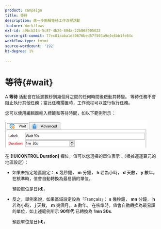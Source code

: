 ```yaml
---
product: campaign
title: 等待
description: 進一步瞭解等待工作流程活動
feature: Workflows
exl-id: a9bcb214-5c87-4b26-804a-22b868905022
source-git-commit: 77ec01aaba1e50676bed57f503a9e4e8bb1fe54c
workflow-type: tm+mt
source-wordcount: '192'
ht-degree: 1%

---
```


# 等待{#wait}



A **等待** 活動會在延遲數秒到幾個月之間的任何時間後啟動其轉變。 等待任務不會阻止執行其他任務；當此任務擱置時，工作流程可以並行執行任務。

您可以使用編輯器輸入標籤和等待時間，如以下範例所示：

![](assets/edit_wait.png)

在 **[!UICONTROL Duration]** 欄位，值可以您選擇的單位表示：（根據運運算元的地區設定）：

* 如果未指定地區設定： **s** 幾秒鐘， **m** 分鐘， **h** 若為小時， **d** 天數， **y** 數年。 在核準時，值會自動轉換為最易讀的單位。

   預設單位是日(**d**)。

* 反之，舉例來說，如果區域設定設為「Français」： **s** 幾秒鐘， **mn** 分鐘， **h** 若為小時， **j** 天數， **m** 幾個月， **a** 數年。 在核準時，值會自動轉換為最易讀的單位，如上述範例所示 **90年代** 已轉換為 **1mn 30s**.

   預設單位是日(**d**)。
